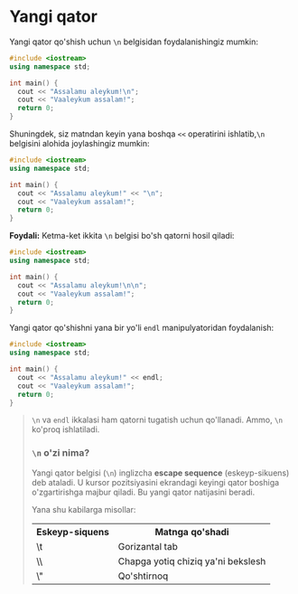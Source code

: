 # Yangi qator

Yangi qator qo'shish uchun `\n` belgisidan foydalanishingiz mumkin:

```cpp
#include <iostream>
using namespace std;

int main() {
  cout << "Assalamu aleykum!\n";
  cout << "Vaaleykum assalam!";
  return 0;
}
```

Shuningdek, siz matndan keyin yana boshqa `<<` operatirini ishlatib,`\n` belgisini alohida joylashingiz mumkin:

```cpp
#include <iostream>
using namespace std;

int main() {
  cout << "Assalamu aleykum!" << "\n";
  cout << "Vaaleykum assalam!";
  return 0;
}
```

**Foydali:** Ketma-ket ikkita `\n` belgisi bo'sh qatorni hosil qiladi:

```cpp
#include <iostream>
using namespace std;

int main() {
  cout << "Assalamu aleykum!\n\n";
  cout << "Vaaleykum assalam!";
  return 0;
}
```

Yangi qator qo'shishni yana bir yo'li `endl` manipulyatoridan foydalanish:

```cpp
#include <iostream>
using namespace std;

int main() {
  cout << "Assalamu aleykum!" << endl;
  cout << "Vaaleykum assalam!";
  return 0;
}
```

> `\n` va `endl` ikkalasi ham qatorni tugatish uchun qo'llanadi. Ammo, `\n` ko'proq ishlatiladi.
>
> ### `\n` o'zi nima?
>
> Yangi qator belgisi (`\n`) inglizcha **escape sequence** (eskeyp-sikuens) deb ataladi. U kursor pozitsiyasini ekrandagi keyingi qator boshiga o'zgartirishga majbur qiladi. Bu yangi qator natijasini beradi.
>
> Yana shu kabilarga misollar:
>
> <table>
>   <tr>
>    <th>Eskeyp-siquens</th>
>    <th>Matnga qo'shadi</th>
>   </tr>
>   <tr>
>    <td>\t</td>
>    <td>Gorizantal tab</td>
>   </tr>
>   <tr>
>    <td>\\</td>
>    <td>Chapga yotiq chiziq ya'ni bekslesh</td>
>   </tr>
>   <tr>
>    <td>\"</td>
>    <td>Qo'shtirnoq</td>
>   </tr>
> </table>
